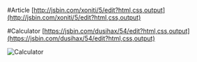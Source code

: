 #Article
[http://jsbin.com/xoniti/5/edit?html,css,output](http://jsbin.com/xoniti/5/edit?html,css,output)


#Calculator
[https://jsbin.com/dusihax/54/edit?html,css,output](https://jsbin.com/dusihax/54/edit?html,css,output)

![Calculator](http://image.prntscr.com/image/994d914f89fd42b1bccdd290ba8588aa.png)
